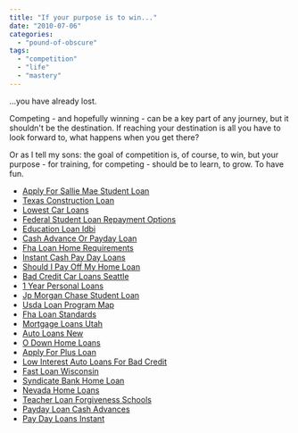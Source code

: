 ```yaml
---
title: "If your purpose is to win..."
date: "2010-07-06"
categories: 
  - "pound-of-obscure"
tags: 
  - "competition"
  - "life"
  - "mastery"
---
```


...you have already lost.

Competing - and hopefully winning - can be a key part of any journey, but it shouldn't be the destination. If reaching your destination is all you have to look forward to, what happens when you get there?

Or as I tell my sons: the goal of competition is, of course, to win, but your purpose - for training, for competing - should be to learn, to grow. To have fun.

- [Apply For Sallie Mae Student Loan](http://www.consejocafe.org/?Apply-For-Sallie-Mae-Student-Loan)
- [Texas Construction Loan](http://gbbkolejka.pl/?Texas-Construction-Loan)
- [Lowest Car Loans](http://www.mariebo.org/?Lowest-Car-Loans)
- [Federal Student Loan Repayment Options](http://usasportgroup.com/?Federal-Student-Loan-Repayment-Options)
- [Education Loan Idbi](http://gbbkolejka.pl/?Education-Loan-Idbi)
- [Cash Advance Or Payday Loan](http://www.mariebo.org/?Cash-Advance-Or-Payday-Loan)
- [Fha Loan Home Requirements](http://www.consejocafe.org/?Fha-Loan-Home-Requirements)
- [Instant Cash Pay Day Loans](http://usasportgroup.com/?Instant-Cash-Pay-Day-Loans)
- [Should I Pay Off My Home Loan](http://www.consejocafe.org/?Should-I-Pay-Off-My-Home-Loan)
- [Bad Credit Car Loans Seattle](http://www.mariebo.org/?Bad-Credit-Car-Loans-Seattle)
- [1 Year Personal Loans](http://www.franklinny.org/?1-Year-Personal-Loans)
- [Jp Morgan Chase Student Loan](http://www.amarysia.gr/?Jp-Morgan-Chase-Student-Loan)
- [Usda Loan Program Map](http://www.consejocafe.org/?Usda-Loan-Program-Map)
- [Fha Loan Standards](http://www.amarysia.gr/?Fha-Loan-Standards)
- [Mortgage Loans Utah](http://www.mariebo.org/?Mortgage-Loans-Utah)
- [Auto Loans New](http://www.amarysia.gr/?Auto-Loans-New)
- [O Down Home Loans](http://www.mariebo.org/?O-Down-Home-Loans)
- [Apply For Plus Loan](http://www.amarysia.gr/?Apply-For-Plus-Loan)
- [Low Interest Auto Loans For Bad Credit](http://www.mariebo.org/?Low-Interest-Auto-Loans-For-Bad-Credit)
- [Fast Loan Wisconsin](http://gbbkolejka.pl/?Fast-Loan-Wisconsin)
- [Syndicate Bank Home Loan](http://www.amarysia.gr/?Syndicate-Bank-Home-Loan)
- [Nevada Home Loans](http://www.mariebo.org/?Nevada-Home-Loans)
- [Teacher Loan Forgiveness Schools](http://www.franklinny.org/?Teacher-Loan-Forgiveness-Schools)
- [Payday Loan Cash Advances](http://www.mariebo.org/?Payday-Loan-Cash-Advances)
- [Pay Day Loans Instant](http://gbbkolejka.pl/?Pay-Day-Loans-Instant)
